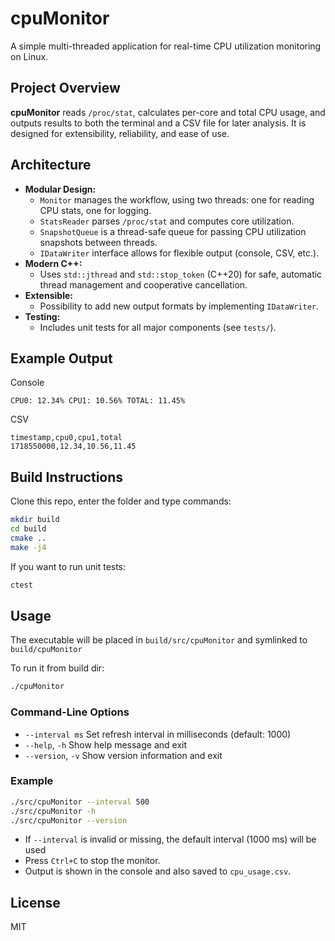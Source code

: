 # cpuMonitor

A simple multi-threaded application for real-time CPU utilization monitoring on Linux.

## Project Overview

**cpuMonitor** reads `/proc/stat`, calculates per-core and total CPU usage, and outputs results to both the terminal and a CSV file for later analysis. It is designed for extensibility, reliability, and ease of use.

## Architecture

- **Modular Design:**
  - `Monitor` manages the workflow, using two threads: one for reading CPU stats, one for logging.
  - `StatsReader` parses `/proc/stat` and computes core utilization.
  - `SnapshotQueue` is a thread-safe queue for passing CPU utilization snapshots between threads.
  - `IDataWriter` interface allows for flexible output (console, CSV, etc.).
- **Modern C++:**
  - Uses `std::jthread` and `std::stop_token` (C++20) for safe, automatic thread management and cooperative cancellation.
- **Extensible:**
  - Possibility to add new output formats by implementing `IDataWriter`.
- **Testing:**
  - Includes unit tests for all major components (see `tests/`).


## Example Output
Console
```
CPU0: 12.34% CPU1: 10.56% TOTAL: 11.45%
```
CSV
```
timestamp,cpu0,cpu1,total
1718550000,12.34,10.56,11.45
```

## Build Instructions
Clone this repo, enter the folder and type commands:

```sh
mkdir build
cd build
cmake ..
make -j4
```

If you want to run unit tests:
```sh
ctest
```

## Usage

The executable will be placed in `build/src/cpuMonitor` and symlinked to `build/cpuMonitor`

To run it from build dir:
```sh
./cpuMonitor
```

### Command-Line Options

- `--interval ms`  Set refresh interval in milliseconds (default: 1000)
- `--help`, `-h`   Show help message and exit
- `--version`, `-v` Show version information and exit

### Example

```sh
./src/cpuMonitor --interval 500
./src/cpuMonitor -h
./src/cpuMonitor --version
```

- If `--interval` is invalid or missing, the default interval (1000 ms) will be used
- Press `Ctrl+C` to stop the monitor.
- Output is shown in the console and also saved to `cpu_usage.csv`.



## License
MIT

